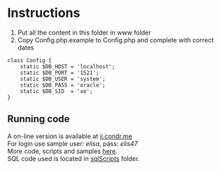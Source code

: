 # Instructions

1. Put all the content in this folder in www folder
2. Copy Config.php.example to Config.php and complete with correct dates

```
class Config {
    static $DB_HOST = 'localhost';
    static $DB_PORT = '1521';
    static $DB_USER = 'system';
    static $DB_PASS = 'oracle';
    static $DB_SID  = 'xe';
}
```

## Running code

A on-line version is available at [ii.condr.me](http://ii.condr.me)  
For login use sample user: _elisa_, pass: _elis47_  
More code, scripts and samples [here](http://ii.condr.me/App).  
SQL code used is located in [sqlScripts](http://ii.condr.me/Scripts) folder.  
